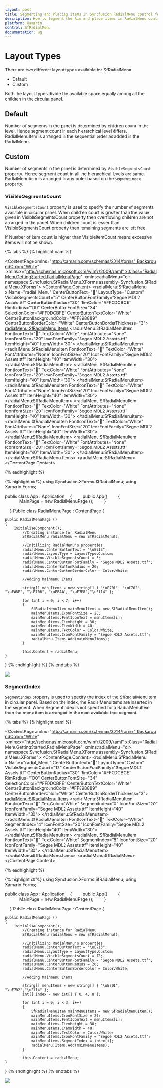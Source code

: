 ```yaml
---
layout: post
title: Segmenting and Placing items in Syncfusion RadialMenu control for Xamarin.Forms
description: How to Segment the Rim and place items in RadialMenu control in Xamarin.Forms
platform: Xamarin
control: SfRadialMenu
documentation: ug
---
```


# Layout Types

There are two different layout types available for SfRadialMenu.

* Default
* Custom

Both the layout types divide the available space equally among all the children in the circular panel.

## Default

Number of segments in the panel is determined by children count in the level. Hence segment count in each hierarchical level differs. RadialMenuItem is arranged in the sequential order as added in the RadialMenu.

## Custom

Number of segments in the panel is determined by `VisibleSegmentsCount` property. Hence segment count in all the hierarchical levels are same. RadialMenuItem is arranged in any order based on the `SegmentIndex` property.

### VisibleSegmentsCount

`VisibleSegmentsCount` property is used to specify the number of segments available in circular panel. When children count is greater than the value given in VisibleSegmentsCount property then overflowing children are not arranged in the panel. When children count is lesser than VisibleSegmentsCount property then remaining segments are left free.

If Number of item count is higher than VisibleItemCount means excessive items will not be shown.

{% tabs %}
{% highlight xaml %}

<?xml version="1.0" encoding="UTF-8"?>
<ContentPage xmlns="http://xamarin.com/schemas/2014/forms" BackgroundColor="White"
 xmlns:x="http://schemas.microsoft.com/winfx/2009/xaml" x:Class="RadialMenuGettingStarted.RadialMenuPage"
 xmlns:radialMenu="clr-namespace:Syncfusion.SfRadialMenu.XForms;assembly=Syncfusion.SfRadialMenu.XForms">
<ContentPage.Content>
		<radialMenu:SfRadialMenu x:Name="radial_Menu" CenterButtonText="" LayoutType="Custom" VisibleSegmentsCount="5"  CenterButtonFontFamily="Segoe MDL2 Assets.ttf" CenterButtonRadius="30" RimColor="#FFCDCBCE" RimRadius="100" CenterButtonFontSize="34" SelectionColor="#FFDDCBFE" CenterButtonTextColor="White"
			CenterButtonBackgroundColor="#FF898889" CenterButtonBorderColor="White" CenterButtonBorderThickness="3">
			<radialMenu:SfRadialMenu.Items>
				<radialMenu:SfRadialMenuItem FontIconText="" TextColor="White" FontAttributes="None" IconFontSize="20" IconFontFamily="Segoe MDL2 Assets.ttf" ItemHeight="40" ItemWidth="30">
				</radialMenu:SfRadialMenuItem>
				<radialMenu:SfRadialMenuItem FontIconText="" TextColor="White" FontAttributes="None" IconFontSize="20" IconFontFamily="Segoe MDL2 Assets.ttf" ItemHeight="40" ItemWidth="30">
				</radialMenu:SfRadialMenuItem>
				<radialMenu:SfRadialMenuItem FontIconText="" TextColor="White" FontAttributes="None" IconFontSize="20" IconFontFamily="Segoe MDL2 Assets.ttf" ItemHeight="40" ItemWidth="30">
				</radialMenu:SfRadialMenuItem>
				<radialMenu:SfRadialMenuItem FontIconText="" TextColor="White" FontAttributes="None" IconFontSize="20" IconFontFamily="Segoe MDL2 Assets.ttf" ItemHeight="40" ItemWidth="30">
				</radialMenu:SfRadialMenuItem>
				<radialMenu:SfRadialMenuItem FontIconText="" TextColor="White" FontAttributes="None" IconFontSize="20" IconFontFamily="Segoe MDL2 Assets.ttf" ItemHeight="40" ItemWidth="30">
				</radialMenu:SfRadialMenuItem>
				<radialMenu:SfRadialMenuItem FontIconText="" TextColor="White" FontAttributes="None" IconFontSize="20" IconFontFamily="Segoe MDL2 Assets.ttf" ItemHeight="40" ItemWidth="30">
				</radialMenu:SfRadialMenuItem>
				<radialMenu:SfRadialMenuItem FontIconText="" TextColor="White" FontAttributes="None" IconFontSize="20" IconFontFamily="Segoe MDL2 Assets.ttf" ItemHeight="40" ItemWidth="30">
				</radialMenu:SfRadialMenuItem>
			</radialMenu:SfRadialMenu.Items>
		</radialMenu:SfRadialMenu>
	</ContentPage.Content>
</ContentPage> 

{% endhighlight %}

{% highlight c#%}
using Syncfusion.XForms.SfRadialMenu;
using Xamarin.Forms;

public class App : Application
    {
        public App()
        {
            MainPage = new RadialMenuPage ();
        }

    }
Public class RadialMenuPage : ContentPage
{
   
	public RadialMenuPage ()
	{
		InitializeComponent();
			//Creating instance for RadialMenu
			SfRadialMenu radialMenu = new SfRadialMenu();

			//Initilizing RadialMenu's properties
			radialMenu.CenterButtonText = "\uE713";
			radialMenu.LayoutType = LayoutType.Custom;
			radialMenu.VisibleSegmentsCount = 5;
			radialMenu.CenterButtonFontFamily = "Segoe MDL2 Assets.ttf";
			radialMenu.CenterButtonRadius = 26;
			radialMenu.CenterButtonBorderColor = Color.White;

			//Adding Mainmenu Items

			string[] menuItems = new string[] { "\uE701", "\uE702", "\uEA8F", "\uE706", "\uEBAA", "\uE7E8","\uE114" };

			for (int i = 0; i < 7; i++)
			{
				SfRadialMenuItem mainMenuItems = new SfRadialMenuItem();
				mainMenuItems.IconFontSize = 20;
				mainMenuItems.FontIconText = menuItems[i];
				mainMenuItems.ItemHeight = 30;
				mainMenuItems.ItemWidth = 40;
				mainMenuItems.TextColor = Color.White;
				mainMenuItems.IconFontFamily = "Segoe MDL2 Assets.ttf";
				radialMenu.Items.Add(mainMenuItems);
			}

			this.Content = radialMenu;
	}
}
{% endhighlight %}
{% endtabs %}

![](images/radialMenuVisibleItemCount.png)

### SegmentIndex

`SegmentIndex` property is used to specify the index of the SfRadialMenuItem in circular panel. Based on the index, the RadialMenuItems are inserted in the segment. When SegmentIndex is not specified for a RadialMenuItem then the menu item is arranged in the next available free segment.

{% tabs %}
{% highlight xaml %}

<?xml version="1.0" encoding="UTF-8"?>
<ContentPage xmlns="http://xamarin.com/schemas/2014/forms" BackgroundColor="White"
 xmlns:x="http://schemas.microsoft.com/winfx/2009/xaml" x:Class="RadialMenuGettingStarted.RadialMenuPage"
 xmlns:radialMenu="clr-namespace:Syncfusion.SfRadialMenu.XForms;assembly=Syncfusion.SfRadialMenu.XForms">
<ContentPage.Content>
		<radialMenu:SfRadialMenu x:Name="radial_Menu" CenterButtonText="" LayoutType="Custom" VisibleSegmentsCount="12" CenterButtonFontFamily="Segoe MDL2 Assets.ttf" CenterButtonRadius="30" RimColor="#FFCDCBCE" RimRadius="100" CenterButtonFontSize="34" SelectionColor="#FFDDCBFE"
			CenterButtonTextColor="White" CenterButtonBackgroundColor="#FF898889" CenterButtonBorderColor="White" CenterButtonBorderThickness="3">
			<radialMenu:SfRadialMenu.Items>
				<radialMenu:SfRadialMenuItem FontIconText="" TextColor="White" SegmentIndex="0" IconFontSize="20" IconFontFamily="Segoe MDL2 Assets.ttf" ItemHeight="40" ItemWidth="30">
				</radialMenu:SfRadialMenuItem>
				<radialMenu:SfRadialMenuItem FontIconText="" TextColor="White" SegmentIndex="4" IconFontSize="20" IconFontFamily="Segoe MDL2 Assets.ttf" ItemHeight="40" ItemWidth="30">
				</radialMenu:SfRadialMenuItem>
				<radialMenu:SfRadialMenuItem FontIconText="" TextColor="White" SegmentIndex="8" IconFontSize="20" IconFontFamily="Segoe MDL2 Assets.ttf" ItemHeight="40" ItemWidth="30">
				</radialMenu:SfRadialMenuItem>
			</radialMenu:SfRadialMenu.Items>
		</radialMenu:SfRadialMenu>
	</ContentPage.Content>
</ContentPage> 

{% endhighlight %}

{% highlight c#%}
using Syncfusion.XForms.SfRadialMenu;
using Xamarin.Forms;

public class App : Application
    {
        public App()
        {
            MainPage = new RadialMenuPage ();
        }

    }
Public class RadialMenuPage : ContentPage
{
   
	public RadialMenuPage ()
	{
		InitializeComponent();
			//Creating instance for RadialMenu
			SfRadialMenu radialMenu = new SfRadialMenu();

			//Initilizing RadialMenu's properties
			radialMenu.CenterButtonText = "\uE713";
			radialMenu.LayoutType = LayoutType.Custom;
			radialMenu.VisibleSegmentsCount = 12;
			radialMenu.CenterButtonFontFamily = "Segoe MDL2 Assets.ttf";
			radialMenu.CenterButtonRadius = 26;
			radialMenu.CenterButtonBorderColor = Color.White;

			//Adding Mainmenu Items

			string[] menuItems = new string[] { "\uE701", "\uE702","\uE114" };
			int[] index = new int[] { 0, 4, 8 };

			for (int i = 0; i < 3; i++)
			{
				SfRadialMenuItem mainMenuItems = new SfRadialMenuItem();
				mainMenuItems.IconFontSize = 20;
				mainMenuItems.FontIconText = menuItems[i];
				mainMenuItems.ItemHeight = 30;
				mainMenuItems.ItemWidth = 40;
				mainMenuItems.TextColor = Color.White;
				mainMenuItems.IconFontFamily = "Segoe MDL2 Assets.ttf";
				mainMenuItems.SegmentIndex = index[i];
				radialMenu.Items.Add(mainMenuItems);
			}

			this.Content = radialMenu;
	}
}
{% endhighlight %}
{% endtabs %}


![](images/radialMenuSegmentIndex.png)




